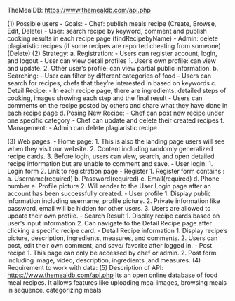 TheMealDB: https://www.themealdb.com/api.php

(1) Possible users - Goals: 
    - Chef: publish meals recipe (Create, Browse, Edit, Delete)
    - User: search recipe by keyword, comment and publish cooking results in each recipe page 
        (findRecipebyName)
    - Admin: delete plagiaristic recipes (if some recipes are reported cheating from someone) (Delete)
(2) Strategy: 
    a. Registration:
        - Users can register account, login, and logout
        - User can view detail profiles
            1. User’s own profile: can view and update.
            2. Other user’s profile: can view partial public information.
    b. Searching:
        - User can filter by different categories of food
        - Users can search for recipes, chefs that they’re interested in based on keywords
    c. Detail Recipe:
        - In each recipe page, there are ingredients, detailed steps of cooking, images showing each step and the final result
        - Users can comments on the recipe posted by others and share what they have done in each recipe page
    d. Posing New Recipe:
        - Chef can post new recipe under one specific category
        - Chef can update and delete their created recipes
    f. Management:
        - Admin can delete plagiaristic recipe

(3) Web pages:
    - Home page: 
        1. This is also the landing page users will see when they visit our website. 
        2. Content including randomly generalized recipe cards.
        3. Before login, users can view, search, and open detailed recipe information but are unable to comment and save.
    - User login: 
        1. Login form
        2. Link to registration page
    - Register
        1. Register form contains :
            a. Username(required)
            b. Password(required)
            c. Email(required)
            d. Phone number
            e. Profile picture
        2. Will render to the User Login page after an account has been successfully created.
    - User profile
        1. Display public information including username, profile picture.
        2. Private information like password, email will be hidden for other users.
        3. Users are allowed to update their own profile.
    - Search Result
        1. Display recipe cards based on user’s input information
        2. Can navigate to the Detail Recipe page after clicking a specific recipe card.
    - Detail Recipe information 
        1. Display recipe’s picture, description, ingredients, measures, and comments.
        2. Users can post, edit their own comment, and save/ favorite  after logged in. 
    -  Post recipe
        1. This page can only be accessed by chef or admin. 
        2. Post form including image, video, description, ingredients ,and measures.
(4) Requirement to work with data:
(5) Description of API:
    https://www.themealdb.com/api.php
    Its an open online database of food meal recipes. It allows features like uploading meal images, browsing meals in sequence, categorizing meals 

